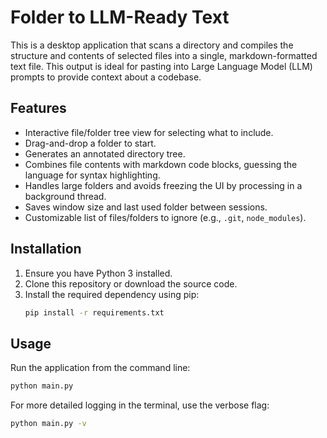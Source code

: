 # Folder to LLM-Ready Text

This is a desktop application that scans a directory and compiles the structure and contents of selected files into a single, markdown-formatted text file. This output is ideal for pasting into Large Language Model (LLM) prompts to provide context about a codebase.

## Features

- Interactive file/folder tree view for selecting what to include.
- Drag-and-drop a folder to start.
- Generates an annotated directory tree.
- Combines file contents with markdown code blocks, guessing the language for syntax highlighting.
- Handles large folders and avoids freezing the UI by processing in a background thread.
- Saves window size and last used folder between sessions.
- Customizable list of files/folders to ignore (e.g., `.git`, `node_modules`).

## Installation

1.  Ensure you have Python 3 installed.
2.  Clone this repository or download the source code.
3.  Install the required dependency using pip:
    ```bash
    pip install -r requirements.txt
    ```

## Usage

Run the application from the command line:

```bash
python main.py
```

For more detailed logging in the terminal, use the verbose flag:

```bash
python main.py -v
```
